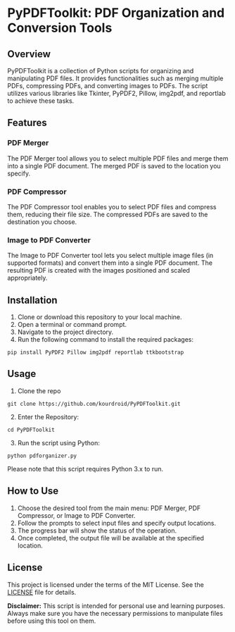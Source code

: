 # PyPDFToolkit: PDF Organization and Conversion Tools

## Overview

PyPDFToolkit is a collection of Python scripts for organizing and manipulating PDF files. It provides functionalities such as merging multiple PDFs, compressing PDFs, and converting images to PDFs. The script utilizes various libraries like Tkinter, PyPDF2, Pillow, img2pdf, and reportlab to achieve these tasks.

## Features

### PDF Merger
The PDF Merger tool allows you to select multiple PDF files and merge them into a single PDF document. The merged PDF is saved to the location you specify.

### PDF Compressor
The PDF Compressor tool enables you to select PDF files and compress them, reducing their file size. The compressed PDFs are saved to the destination you choose.

### Image to PDF Converter
The Image to PDF Converter tool lets you select multiple image files (in supported formats) and convert them into a single PDF document. The resulting PDF is created with the images positioned and scaled appropriately.

## Installation

1. Clone or download this repository to your local machine.
2. Open a terminal or command prompt.
3. Navigate to the project directory.
4. Run the following command to install the required packages:
```
pip install PyPDF2 Pillow img2pdf reportlab ttkbootstrap
```

## Usage
1. Clone the repo
```
git clone https://github.com/kourdroid/PyPDFToolkit.git
```
2. Enter the Repository:
```
cd PyPDFToolkit  
```
3. Run the script using Python:
```
python pdforganizer.py 
```
Please note that this script requires Python 3.x to run.

## How to Use

1. Choose the desired tool from the main menu: PDF Merger, PDF Compressor, or Image to PDF Converter.
2. Follow the prompts to select input files and specify output locations.
3. The progress bar will show the status of the operation.
4. Once completed, the output file will be available at the specified location.

## License

This project is licensed under the terms of the MIT License. See the [LICENSE](LICENSE) file for details.

**Disclaimer:** This script is intended for personal use and learning purposes. Always make sure you have the necessary permissions to manipulate files before using this tool on them.

